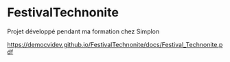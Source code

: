 ﻿# FestivalTechnonite
 
 Projet développé pendant ma formation chez Simplon
 
 https://democvidev.github.io/FestivalTechnonite/docs/Festival_Technonite.pdf
